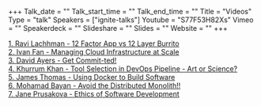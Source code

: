 +++
Talk_date = ""
Talk_start_time = ""
Talk_end_time = ""
Title = "Videos"
Type = "talk"
Speakers = ["ignite-talks"]
Youtube = "S77F53H82Xs"
Vimeo = ""
Speakerdeck = ""
Slideshare = ""
Slides = ""
Website = ""
+++

<a href="https://www.devopsdays.org/events/2018-dallas/program/ravi-lachhman">1. Ravi Lachhman - 12 Factor App vs 12 Layer Burrito</a><br>
<a href="https://www.devopsdays.org/events/2018-dallas/program/ivan-fan">2. Ivan Fan - Managing Cloud Infrastructure at Scale</a><br>
<a href="https://www.devopsdays.org/events/2018-dallas/program/david-ayers">3. David Ayers - Get Commit-ted!</a><br>
<a href="https://www.devopsdays.org/events/2018-dallas/program/khurrum-khan">4. Khurrum Khan - Tool Selection in DevOps Pipeline - Art or Science?</a><br>
<a href="https://www.devopsdays.org/events/2018-dallas/program/james-thomas">5. James Thomas - Using Docker to Build Software</a><br>
<a href="https://www.devopsdays.org/events/2018-dallas/program/mohamad-bayan">6. Mohamad Bayan - Avoid the Distributed Monolith!!</a><br>
<a href="https://www.devopsdays.org/events/2018-dallas/program/jane-prusakova">7. Jane Prusakova - Ethics of Software Development</a><br>